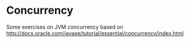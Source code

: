 # Concurrency

Some exercises on JVM concurrency based on http://docs.oracle.com/javase/tutorial/essential/concurrency/index.html



